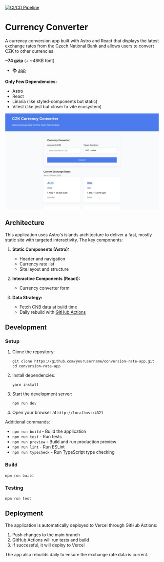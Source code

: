 [![CI/CD Pipeline](https://github.com/developer239/conversion-rate-app/actions/workflows/ci-cd.yml/badge.svg)](https://github.com/developer239/conversion-rate-app/actions/workflows/ci-cd.yml)

# Currency Converter

A currency conversion app built with Astro and React that displays the latest exchange rates from the Czech National Bank and allows users to convert CZK to other currencies.

**~74 gzip** (+ ~48KB font)

- 📚 [app](https://conversion-rate-app.vercel.app/)

**Only Few Dependencies:**
- Astro
- React
- Linaria (like styled-components but static)
- Vitest (like jest but closer to vite ecosystem)

![preview.png](preview.png)

## Architecture

This application uses Astro's islands architecture to deliver a fast, mostly static site with targeted interactivity. The key components:

1. **Static Components (Astro):**
    - Header and navigation
    - Currency rate list
    - Site layout and structure

2. **Interactive Components (React):**
    - Currency converter form

3. **Data Strategy:**
    - Fetch CNB data at build time
    - Daily rebuild with [GitHub Actions](.github/workflows/ci-cd.yml)

## Development

### Setup

1. Clone the repository:
   ```
   git clone https://github.com/yourusername/conversion-rate-app.git
   cd conversion-rate-app
   ```

2. Install dependencies:
   ```
   yarn install
   ```

3. Start the development server:
   ```
   npm run dev
   ```

4. Open your browser at `http://localhost:4321`

Additional commands:

- `npm run build` - Build the application
- `npm run test` - Run tests
- `npm run preview` - Build and run production preview
- `npm run lint` - Run ESLint
- `npm run typecheck` - Run TypeScript type checking

### Build

```
npm run build
```

### Testing

```
npm run test
```

## Deployment

The application is automatically deployed to Vercel through GitHub Actions:

1. Push changes to the main branch
2. GitHub Actions will run tests and build
3. If successful, it will deploy to Vercel

The app also rebuilds daily to ensure the exchange rate data is current.
